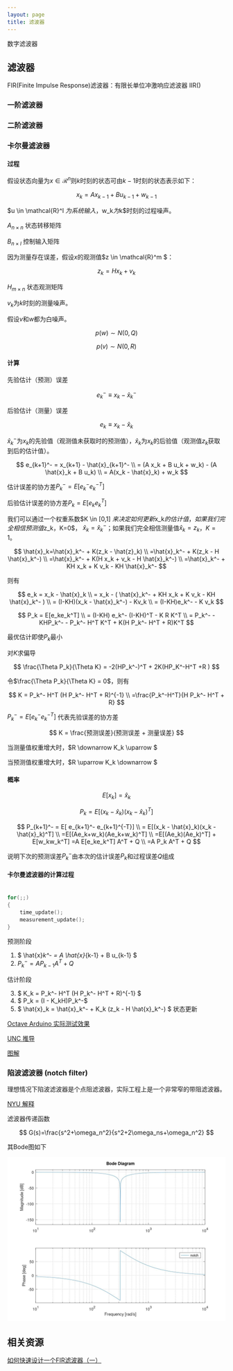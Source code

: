 ```yaml
---
layout: page
title: 滤波器
---
```


<!---
版本    日期    作者    描述
v1.0    2019.06.04  lous    文件创建

-->

数字滤波器

## 滤波器

FIR(Finite Impulse Response)滤波器：有限长单位冲激响应滤波器
IIR()

### 一阶滤波器

### 二阶滤波器

### 卡尔曼滤波器

#### 过程

假设状态向量为$x \in \mathcal{R}^n$则$k$时刻的状态可由$k-1$时刻的状态表示如下：

$$
x_k=Ax_{k-1}+Bu_{k-1}+w_{k-1}
$$

$u \in \mathcal{R}^l $为系统输入，$w_k$为$k$时刻的过程噪声。

$A_{n \times n}$ 状态转移矩阵

$B_{n \times l}$ 控制输入矩阵

因为测量存在误差，假设$x$的观测值$z \in \mathcal{R}^m $：

$$
z_k=Hx_k+v_k
$$

$H_{m \times n}$ 状态观测矩阵

$v_k$为$k$时刻的测量噪声。

假设$v$和$w$都为白噪声。

$$
p(w) \sim N(0,Q)
$$

$$
p(v) \sim N(0,R)
$$

#### 计算

先验估计（预测）误差

$$
e_k^- \equiv x_k - \hat{x} _k^- 
$$

后验估计（测量）误差

$$
e_k \equiv x_k - \hat{x} _k 
$$

$\hat{x} _k^-$为$x_k$的先验值（观测值未获取时的预测值），$\hat{x} _k$为$x_k$的后验值（观测值$z_k$获取到后的估计值）。



$$
e_{k+1}^- = x_{k+1} - \hat{x}_{k+1}^- \\
= (A x_k + B u_k + w_k) - (A \hat{x}_k + B u_k) \\
= A(x_k - \hat{x}_k) + w_k
$$


估计误差的协方差$P_k^-=E[ e_k^- e_k^{-T}]$

后验估计误差的协方差$P_k=E[ e_k e_k^T]$

我们可以通过一个权重系数$K \in [0,1] $来决定如何更新$x_k$的估计值，如果我们完全相信预测值$z_k$，$K=0$， $\hat{x}_k=\hat{x}_k^-$；如果我们完全相信测量值$\hat{x}_k = z_k$，$K=1$。

$$
\hat{x}_k=\hat{x}_k^- + K(z_k - \hat{z}_k) \\
=\hat{x}_k^- + K(z_k - H \hat{x}_k^-) \\
=\hat{x}_k^- + K(H x_k + v_k - H \hat{x}_k^-) \\
=\hat{x}_k^- + KH x_k + K v_k - KH \hat{x}_k^- 
$$

则有

$$
e_k = x_k - \hat{x}_k \\
= x_k - ( \hat{x}_k^- + KH x_k + K v_k - KH \hat{x}_k^-  ) \\
= (I-KH)(x_k - \hat{x}_k^-) - Kv_k \\
= (I-KH)e_k^- - K v_k
$$

$$
P_k = E[e_ke_k^T] \\
= (I-KH) e_k^- (I-KH)^T - K R K^T \\
= P_k^- - KHP_k^- - P_k^- H^T K^T + K(H P_k^- H^T + R)K^T
$$

最优估计即使$P_k$最小

对$K$求偏导

$$
\frac{\Theta P_k}{\Theta K} = -2(HP_k^-)^T + 2K(HP_K^-H^T +R )
$$

令$\frac{\Theta P_k}{\Theta K} = 0$，则有

$$
K = P_k^- H^T (H P_k^- H^T + R)^{-1} \\
=\frac{P_k^-H^T}{H P_k^- H^T + R}
$$

$P_k^- = E[e_k^- e_k^{-T}]$ 代表先验误差的协方差

$$
K = \frac{预测误差}{预测误差 + 测量误差}
$$

当测量值权重增大时，$R \downarrow K_k \uparrow $

当预测值权重增大时，$R \uparrow K_k \downarrow $

#### 概率

$$
E[x_k] = \hat{x}_k
$$

$$
P_k = E[(x_k - \hat{x}_k)(x_k - \hat{x}_k)^T]
$$

$$
P_{k+1}^- = E[ e_{k+1}^- e_{k+1}^{-T}] \\
= E[(x_k - \hat{x}_k)(x_k - \hat{x}_k)^T] \\
=E[(Ae_k+w_k)(Ae_k+w_k)^T] \\
=E[(Ae_k)(Ae_k)^T] + E[w_kw_k^T]
=A E[e_ke_k^T] A^T + Q \\
=A P_k A^T + Q
$$

说明下次的预测误差$P_k^-$由本次的估计误差$P_k$和过程误差$Q$组成



#### 卡尔曼滤波器的计算过程

```c

for(;;)
{
    time_update();
    measurement_update();
}

```

预测阶段

1. $ \hat{x}_k^- = A \hat{x}_{k-1} + B u_{k-1} $
2. $P_k^- = A P_{k-1} A^T + Q$

估计阶段

3. $ K_k = P_k^- H^T (H P_k^- H^T + R)^{-1} $
4. $ P_k = (I - K_kH)P_k^-$ 
5. $ \hat{x}_k = \hat{x}_k^- + K_k (z_k - H \hat{x}_k^-) $ 状态更新

[Octave Arduino 实际测试效果](../../project/page/octave_kalman_filter.md)

[UNC 推导](https://www.cs.unc.edu/~welch/media/pdf/kalman_intro.pdf)

[图解](https://www.bzarg.com/p/how-a-kalman-filter-works-in-pictures/)

### 陷波滤波器 (notch filter)

理想情况下陷波滤波器是个点阻滤波器，实际工程上是一个非常窄的带阻滤波器。

[NYU 解释](engineering.nyu.edu/mechatronics/Control_Lab/Padmini/Fiberoptics/Notch_Filter.doc)

滤波器传递函数

$$
G(s)=\frac{s^2+\omega_n^2}{s^2+2\omega_ns+\omega_n^2}
$$

其Bode图如下

![bode图](../../project/pic/octave_NYU_notch_filter_bode_50hz.jpg)


## 相关资源

[如何快速设计一个FIR滤波器（一）](https://zhuanlan.zhihu.com/p/45138629)